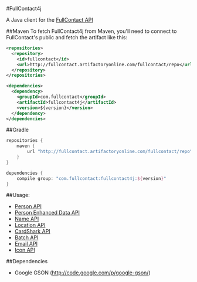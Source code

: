 #FullContact4j

A Java client for the [FullContact API](http://www.fullcontact.com/docs)


##Maven
To fetch FullContact4j from Maven, you'll need to connect to FullContact's public and fetch the artifact like this:
```xml
<repositories>
  <repository>
    <id>fullcontact</id>
    <url>http://fullcontact.artifactoryonline.com/fullcontact/repo</url>
  </repository>
</repositories>

<dependencies>
  <dependency>
    <groupId>com.fullcontact</groupId>
    <artifactId>fullcontact4j</artifactId>
    <version>${version}</version>
  </dependency>
</dependencies>
```

##Gradle
```groovy
repositories {
    maven {
        url "http://fullcontact.artifactoryonline.com/fullcontact/repo"
    }
}

dependencies {
    compile group: "com.fullcontact:fullcontact4j:${version}"
}
```


##Usage:

* [Person API](/fullcontact/fullcontact4j/tree/master/docs/person/)
* [Person Enhanced Data API](/fullcontact/fullcontact4j/tree/master/docs/enhancedData/)
* [Name API](/fullcontact/fullcontact4j/tree/master/docs/name/)
* [Location API](/fullcontact/fullcontact4j/tree/master/docs/location/)
* [CardShark API](/fullcontact/fullcontact4j/tree/master/docs/cardShark/)
* [Batch API](/fullcontact/fullcontact4j/tree/master/docs/batch/)
* [Email API](/fullcontact/fullcontact4j/tree/master/docs/email/)
* [Icon API](/fullcontact/fullcontact4j/tree/master/docs/icon/)

##Dependencies
* Google GSON (http://code.google.com/p/google-gson/)
